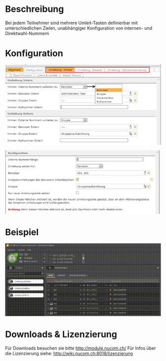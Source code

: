 <!-- TITLE: Funktionstastengesteuerte Umleitung -->
# Beschreibung
Bei jedem Teilnehmer sind mehrere Umleit-Tasten definierbar mit unterschiedlichen Zielen, unabhängiger Konfiguration von internen- und Direktwahl-Nummern 
# Konfiguration
![3](/uploads/funktionstastengesteuerte-umleitung/3.jpg "3")

![2](/uploads/funktionstastengesteuerte-umleitung/2.jpg "2")
# Beispiel
![1](/uploads/funktionstastengesteuerte-umleitung/1.gif "1")
# Downloads & Lizenzierung
Für Downloads besuchen sie bitte http://module.nucom.ch/
Für Infos über die Lizenzierung siehe: http://wiki.nucom.ch:8018/lizenzierung
